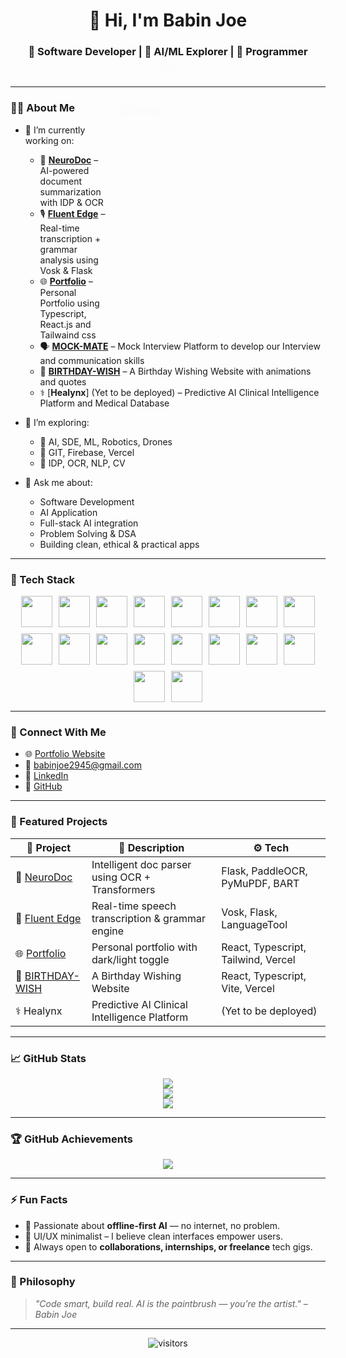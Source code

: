 <h1 align="center">👋 Hi, I'm Babin Joe</h1>
<h3 align="center">🚀 Software Developer | 🧠 AI/ML Explorer | 🔐 Programmer</h3>

<!-- Fade-in animation for typing SVG -->
<p align="center" style="animation: fadeIn 2s ease-in-out;">
  <img src="https://readme-typing-svg.herokuapp.com?font=Fira+Code&weight=500&size=24&pause=1000&color=0AFFEF&vCenter=true&width=435&lines=Building+AI+Applications;Open+Source+is+Love;Turning+Ideas+Into+Tech;Developing+Softwares" />
</p>

<style>
@keyframes fadeIn {
  from { opacity: 0; transform: translateY(-10px); }
  to { opacity: 1; transform: translateY(0); }
}
@keyframes fadeInRight {
  from { opacity: 0; transform: translateX(20px); }
  to { opacity: 1; transform: translateX(0); }
}
</style>

---

<picture>
  <source media="(max-width: 600px)" srcset="https://media.giphy.com/media/qgQUggAC3Pfv687qPC/giphy.gif">
  <img 
    align="right" 
    alt="Coding" 
    width="350" 
    style="margin-top: 12px; margin-right: 10px; animation: fadeInRight 2s ease-in-out; max-width: 100%; display: block; margin-left: auto; margin-right: auto;" 
    src="https://media.giphy.com/media/qgQUggAC3Pfv687qPC/giphy.gif" 
  />
</picture>

### 👨‍💻 About Me

- 🔭 I’m currently working on:
  - 🧠 [**NeuroDoc**](https://github.com/BABIN-JOE/NeuroDoc) – AI-powered document summarization with IDP & OCR  
  - 🎙️ [**Fluent Edge**](https://github.com/BABIN-JOE/FLUENT-EDGE) – Real-time transcription + grammar analysis using Vosk & Flask  
  - 🌐 [**Portfolio**](https://github.com/BABIN-JOE/Portfolio) – Personal Portfolio using Typescript, React.js and Tailwaind css  
  - 🗣️ [**MOCK-MATE**](https://github.com/BABIN-JOE/MOCK-MATE) – Mock Interview Platform to develop our Interview and communication skills  
  - 🎂 [**BIRTHDAY-WISH**](https://github.com/BABIN-JOE/BIRTHDAY-WISH) – A Birthday Wishing Website with animations and quotes  
  - ⚕️ [**Healynx**] (Yet to be deployed) – Predictive AI Clinical Intelligence Platform and Medical Database  

- 🌱 I’m exploring:
  - 🤖 AI, SDE, ML, Robotics, Drones  
  - 🧩 GIT, Firebase, Vercel  
  - 🧠 IDP, OCR, NLP, CV  

- 💬 Ask me about:
  - Software Development  
  - AI Application  
  - Full-stack AI integration  
  - Problem Solving & DSA  
  - Building clean, ethical & practical apps  

---

### 🧰 Tech Stack

<div align="center" style="display: flex; flex-wrap: wrap; justify-content: center; gap: 10px;">
  <img src="https://skillicons.dev/icons?i=python" height="50" />
  <img src="https://skillicons.dev/icons?i=java" height="50" />
  <img src="https://skillicons.dev/icons?i=flask" height="50" />
  <img src="https://skillicons.dev/icons?i=ts" height="50" />
  <img src="https://skillicons.dev/icons?i=tailwind" height="50" />
  <img src="https://skillicons.dev/icons?i=vercel" height="50" />
  <img src="https://skillicons.dev/icons?i=supabase" height="50" />
  <img src="https://skillicons.dev/icons?i=git" height="50" />
  <img src="https://skillicons.dev/icons?i=vscode" height="50" />
  <img src="https://skillicons.dev/icons?i=tensorflow" height="50" />
  <img src="https://skillicons.dev/icons?i=html" height="50" />
  <img src="https://skillicons.dev/icons?i=css" height="50" />
  <img src="https://skillicons.dev/icons?i=js" height="50" />
  <img src="https://skillicons.dev/icons?i=firebase" height="50" />
  <img src="https://skillicons.dev/icons?i=mysql" height="50" />
  <img src="https://skillicons.dev/icons?i=cpp" height="50" />
  <img src="https://skillicons.dev/icons?i=linux" height="50" />
  <img src="https://skillicons.dev/icons?i=bash" height="50" />
</div>

---

### 🔗 Connect With Me

- 🌐 [Portfolio Website](https://babin-joe.vercel.app)  
- 📧 babinjoe2945@gmail.com  
- 💼 [LinkedIn](https://www.linkedin.com/in/babin-joe/)  
- 🐙 [GitHub](https://github.com/BABIN-JOE)  

---

### 🚀 Featured Projects

| 💼 Project | 📄 Description | ⚙️ Tech |
|-----------|----------------|--------|
| 🧠 [NeuroDoc](https://github.com/BABIN-JOE/NeuroDoc) | Intelligent doc parser using OCR + Transformers | Flask, PaddleOCR, PyMuPDF, BART |
| 🎤 [Fluent Edge](https://github.com/BABIN-JOE/FLUENT-EDGE) | Real-time speech transcription & grammar engine | Vosk, Flask, LanguageTool |
| 🌐 [Portfolio](https://github.com/BABIN-JOE/Portfolio) | Personal portfolio with dark/light toggle | React, Typescript, Tailwind, Vercel |
| 🎂 [BIRTHDAY-WISH](https://github.com/BABIN-JOE/BIRTHDAY-WISH) | A Birthday Wishing Website | React, Typescript, Vite, Vercel |
| ⚕️ Healynx | Predictive AI Clinical Intelligence Platform | (Yet to be deployed) |

---

### 📈 GitHub Stats

<p align="center">
  <img src="https://github-readme-stats.vercel.app/api?username=BABIN-JOE&theme=radical&show_icons=true&count_private=true" />
  <br />
  <img src="https://streak-stats.demolab.com?user=BABIN-JOE&theme=radical" />
  <br />
  <img src="https://github-readme-stats.vercel.app/api/top-langs/?username=BABIN-JOE&layout=compact&theme=radical" />
</p>

---

### 🏆 GitHub Achievements

<p align="center">
  <img src="https://github-profile-trophy.vercel.app/?username=BABIN-JOE&theme=onedark&margin-w=10&margin-h=10" />
</p>

---

### ⚡ Fun Facts

- 🎯 Passionate about **offline-first AI** — no internet, no problem.  
- 🎨 UI/UX minimalist – I believe clean interfaces empower users.  
- 🤝 Always open to **collaborations, internships, or freelance** tech gigs.  

---

### 🧠 Philosophy

> *"Code smart, build real. AI is the paintbrush — you’re the artist." – Babin Joe*  

---

<p align="center">
  <img src="https://komarev.com/ghpvc/?username=BABIN-JOE&color=blue" alt="visitors" />
</p>
